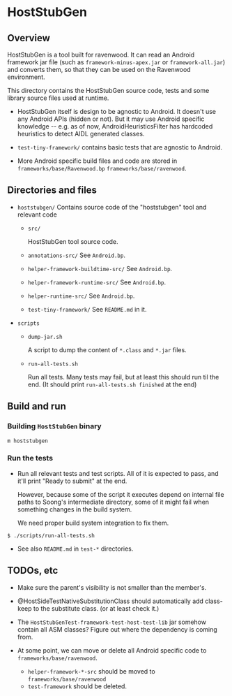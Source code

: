 # HostStubGen

## Overview

HostStubGen is a tool built for ravenwood. It can read an Android framework jar file
(such as `framework-minus-apex.jar` or `framework-all.jar`) and
converts them, so that they can be used on the Ravenwood environment.

This directory contains the HostStubGen source code, tests and some library source files
used at runtime.

- HostStubGen itself is design to be agnostic to Android. It doesn't use any Android APIs
(hidden or not). But it may use Android specific knowledge -- e.g. as of now,
AndroidHeuristicsFilter has hardcoded heuristics to detect AIDL generated classes. 

- `test-tiny-framework/` contains basic tests that are agnostic to Android.

- More Android specific build files and code are stored in `frameworks/base/Ravenwood.bp`
  `frameworks/base/ravenwood`.

## Directories and files

- `hoststubgen/`
  Contains source code of the "hoststubgen" tool and relevant code

  - `src/`

    HostStubGen tool source code.

  - `annotations-src/` See `Android.bp`.
  - `helper-framework-buildtime-src/` See `Android.bp`.
  - `helper-framework-runtime-src/` See `Android.bp`.
  - `helper-runtime-src/` See `Android.bp`.

  - `test-tiny-framework/` See `README.md` in it.

- `scripts`
  - `dump-jar.sh`

    A script to dump the content of `*.class` and `*.jar` files.

  - `run-all-tests.sh`

    Run all tests. Many tests may fail, but at least this should run til the end.
    (It should print `run-all-tests.sh finished` at the end)

## Build and run

### Building `HostStubGen` binary

```
m hoststubgen
```

### Run the tests

- Run all relevant tests and test scripts. All of it is expected to pass, and it'll print
  "Ready to submit" at the end.

  However, because some of the script it executes depend on internal file paths to Soong's
  intermediate directory, some of it might fail when something changes in the build system.

  We need proper build system integration to fix them.
```
$ ./scripts/run-all-tests.sh
```

- See also `README.md` in `test-*` directories.

## TODOs, etc

 - Make sure the parent's visibility is not smaller than the member's.

- @HostSideTestNativeSubstitutionClass should automatically add class-keep to the substitute class.
  (or at least check it.)

 - The `HostStubGenTest-framework-test-host-test-lib` jar somehow contain all ASM classes? Figure out where the dependency is coming from.

- At some point, we can move or delete all Android specific code to `frameworks/base/ravenwood`.
  - `helper-framework-*-src` should be moved to `frameworks/base/ravenwood`
  - `test-framework` should be deleted.